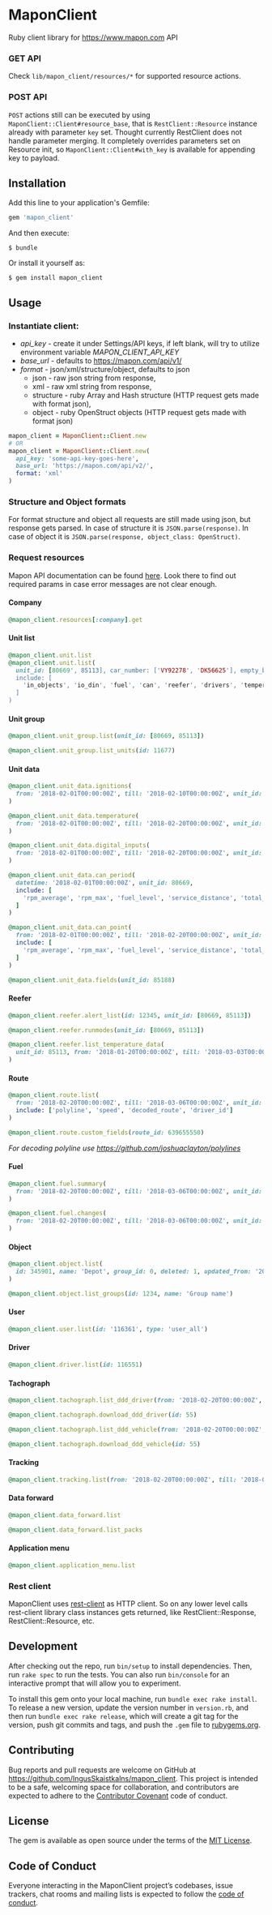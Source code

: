 # MaponClient

Ruby client library for https://www.mapon.com API

### GET API
Check `lib/mapon_client/resources/*` for supported resource actions.

### POST API
`POST` actions still can be executed by using `MaponClient::Client#resource_base`,
that is `RestClient::Resource` instance already with parameter `key` set.
Thought currently RestClient does not handle parameter merging.
It completely overrides parameters set on Resource init, so `MaponClient::Client#with_key` is available
for appending key to payload.

## Installation

Add this line to your application's Gemfile:

```ruby
gem 'mapon_client'
```

And then execute:

    $ bundle

Or install it yourself as:

    $ gem install mapon_client

## Usage

### Instantiate client:
  * *api_key* - create it under Settings/API keys, if left blank, will try to utilize environment variable *MAPON_CLIENT_API_KEY*
  * *base_url* - defaults to https://mapon.com/api/v1/
  * *format* - json/xml/structure/object, defaults to json
    - json - raw json string from response,
    - xml - raw xml string from response,
    - structure - ruby Array and Hash structure (HTTP request gets made with format json),
    - object - ruby OpenStruct objects (HTTP request gets made with format json)

```ruby
mapon_client = MaponClient::Client.new
# OR
mapon_client = MaponClient::Client.new(
  api_key: 'some-api-key-goes-here',
  base_url: 'https://mapon.com/api/v2/',
  format: 'xml'
)
```

### Structure and Object formats

For format structure and object all requests are still made using json, but response gets parsed.
In case of structure it is `JSON.parse(response)`.
In case of object it is `JSON.parse(response, object_class: OpenStruct)`.

### Request resources

Mapon API documentation can be found [here](https://mapon.com/api).
Look there to find out required params in case error messages are not clear enough.

#### Company
```ruby
@mapon_client.resources[:company].get
```

#### Unit list
```ruby
@mapon_client.unit.list
@mapon_client.unit.list(
  unit_id: [80669', 85113], car_number: ['VY92278', 'DK56625'], empty_box_id: true,
  include: [
    'in_objects', 'io_din', 'fuel', 'can', 'reefer', 'drivers', 'temperature', 'ambienttemp', 'device', 'supply_voltage'
  ]
)
```

#### Unit group
```ruby
@mapon_client.unit_group.list(unit_id: [80669, 85113])

@mapon_client.unit_group.list_units(id: 11677)

```

#### Unit data
```ruby
@mapon_client.unit_data.ignitions(
  from: '2018-02-01T00:00:00Z', till: '2018-02-10T00:00:00Z', unit_id: [80669, 85113]
)

@mapon_client.unit_data.temperature(
  from: '2018-02-01T00:00:00Z', till: '2018-02-20T00:00:00Z', unit_id: 80669
)

@mapon_client.unit_data.digital_inputs(
  from: '2018-02-01T00:00:00Z', till: '2018-02-20T00:00:00Z', unit_id: 80669
)

@mapon_client.unit_data.can_period(
  datetime: '2018-02-01T00:00:00Z', unit_id: 80669,
  include: [
    'rpm_average', 'rpm_max', 'fuel_level', 'service_distance', 'total_distance', 'total_fuel', 'total_engine_hours', 'ambient_temperature'
  ]
)

@mapon_client.unit_data.can_point(
  from: '2018-02-01T00:00:00Z', till: '2018-02-20T00:00:00Z', unit_id: 80669,
  include: [
    'rpm_average', 'rpm_max', 'fuel_level', 'service_distance', 'total_distance', 'total_fuel', 'total_engine_hours', 'ambient_temperature'
  ]
)

@mapon_client.unit_data.fields(unit_id: 85188)
```

#### Reefer
```ruby
@mapon_client.reefer.alert_list(id: 12345, unit_id: [80669, 85113])

@mapon_client.reefer.runmodes(unit_id: [80669, 85113])

@mapon_client.reefer.list_temperature_data(
  unit_id: 85113, from: '2018-01-20T00:00:00Z', till: '2018-03-03T00:00:00Z'
)
```

#### Route
```ruby
@mapon_client.route.list(
  from: '2018-02-20T00:00:00Z', till: '2018-03-06T00:00:00Z', unit_id: [80669, 85113], empty_box_id: true,
  include: ['polyline', 'speed', 'decoded_route', 'driver_id']
)

@mapon_client.route.custom_fields(route_id: 639655550)
```

*For decoding polyline use https://github.com/joshuaclayton/polylines*

#### Fuel
```ruby
@mapon_client.fuel.summary(
  from: '2018-02-20T00:00:00Z', till: '2018-03-06T00:00:00Z', unit_id: [86303, 80669]
)

@mapon_client.fuel.changes(
  from: '2018-02-20T00:00:00Z', till: '2018-03-06T00:00:00Z', unit_id: [86303, 80669]
)
```

#### Object
```ruby
@mapon_client.object.list(
  id: 345901, name: 'Depot', group_id: 0, deleted: 1, updated_from: '2017-12-22T09:50:23Z', updated_till: '2017-12-22T09:55:25Z'
)

@mapon_client.object.list_groups(id: 1234, name: 'Group name')
```

#### User
```ruby
@mapon_client.user.list(id: '116361', type: 'user_all')
```

#### Driver
```ruby
@mapon_client.driver.list(id: 116551)
```

#### Tachograph
```ruby
@mapon_client.tachograph.list_ddd_driver(from: '2018-02-20T00:00:00Z', till: '2018-03-03T00:00:00Z')

@mapon_client.tachograph.download_ddd_driver(id: 55)

@mapon_client.tachograph.list_ddd_vehicle(from: '2018-02-20T00:00:00Z', till: '2018-03-03T00:00:00Z')

@mapon_client.tachograph.download_ddd_vehicle(id: 55)
```

#### Tracking
```ruby
@mapon_client.tracking.list(from: '2018-02-20T00:00:00Z', till: '2018-03-03T00:00:00Z')
```

#### Data forward
```ruby
@mapon_client.data_forward.list

@mapon_client.data_forward.list_packs
```

#### Application menu
```ruby
@mapon_client.application_menu.list
```

### Rest client

MaponClient uses [rest-client](https://github.com/rest-client/rest-client) as HTTP client.
So on any lower level calls rest-client library class instances gets returned,
like RestClient::Response, RestClient::Resource, etc.

## Development

After checking out the repo, run `bin/setup` to install dependencies. Then, run `rake spec` to run the tests. You can also run `bin/console` for an interactive prompt that will allow you to experiment.

To install this gem onto your local machine, run `bundle exec rake install`. To release a new version, update the version number in `version.rb`, and then run `bundle exec rake release`, which will create a git tag for the version, push git commits and tags, and push the `.gem` file to [rubygems.org](https://rubygems.org).

## Contributing

Bug reports and pull requests are welcome on GitHub at https://github.com/IngusSkaistkalns/mapon_client. This project is intended to be a safe, welcoming space for collaboration, and contributors are expected to adhere to the [Contributor Covenant](http://contributor-covenant.org) code of conduct.

## License

The gem is available as open source under the terms of the [MIT License](https://opensource.org/licenses/MIT).

## Code of Conduct

Everyone interacting in the MaponClient project’s codebases, issue trackers, chat rooms and mailing lists is expected to follow the [code of conduct](https://github.com/[USERNAME]/mapon_client/blob/master/CODE_OF_CONDUCT.md).
